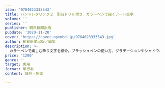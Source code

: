 ```yaml
---
isbn: '9784023333543'
title: ハンドレタリング２　別冊ドリル付き　カラーペンで描くアート文字
volume: ''
series: ''
publisher: 朝日新聞出版
pubdate: '2020-11-20'
cover: 'https://cover.openbd.jp/9784023333543.jpg'
author: 朝日新聞出版／編集
description: >-
  カラーペンで楽しむ飾り文字を紹介。ブラッシュペンの使い方、グラデーションやシャドウなどのテクニックを丁寧に解説。フレーズ見本も豊富で、カードなどを彩るのに最適！　手帳やノートに使える飾り文字や、飾り枠などのヒントもいっぱい。
price: '1200'
genre: ''
target: 実用
format: 単行本
content: 諸芸・娯楽

---
```

